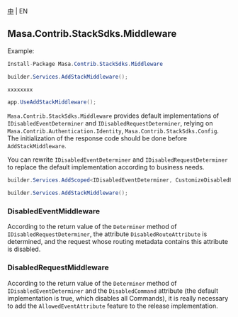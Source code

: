 [中](README.zh-CN.md) | EN

## Masa.Contrib.StackSdks.Middleware

Example:

```C#
Install-Package Masa.Contrib.StackSdks.Middleware
```

```C#
builder.Services.AddStackMiddleware();

xxxxxxxx

app.UseAddStackMiddleware();
```

`Masa.Contrib.StackSdks.Middleware` provides default implementations of `IDisabledEventDeterminer` and `IDisabledRequestDeterminer`, relying on `Masa.Contrib.Authentication.Identity`, `Masa.Contrib.StackSdks.Config`. The initialization of the response code should be done before `AddStackMiddleware`.

You can rewrite `IDisabledEventDeterminer` and `IDisabledRequestDeterminer` to replace the default implementation according to business needs.

```C#
builder.Services.AddScoped<IDisabledEventDeterminer, CustomizeDisabledEventDeterminer>();

builder.Services.AddStackMiddleware();
```

### DisabledEventMiddleware

According to the return value of the `Determiner` method of `IDisabledRequestDeterminer`, the attribute `DisabledRouteAttribute` is determined, and the request whose routing metadata contains this attribute is disabled.

### DisabledRequestMiddleware

According to the return value of the `Determiner` method of `IDisabledEventDeterminer` and the `DisabledCommand` attribute (the default implementation is true, which disables all Commands), it is really necessary to add the `AllowedEventAttribute` feature to the release implementation.
